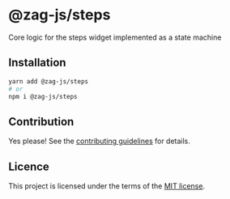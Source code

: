 # @zag-js/steps

Core logic for the steps widget implemented as a state machine

## Installation

```sh
yarn add @zag-js/steps
# or
npm i @zag-js/steps
```

## Contribution

Yes please! See the [contributing guidelines](https://github.com/chakra-ui/zag/blob/main/CONTRIBUTING.md) for details.

## Licence

This project is licensed under the terms of the [MIT license](https://github.com/chakra-ui/zag/blob/main/LICENSE).
